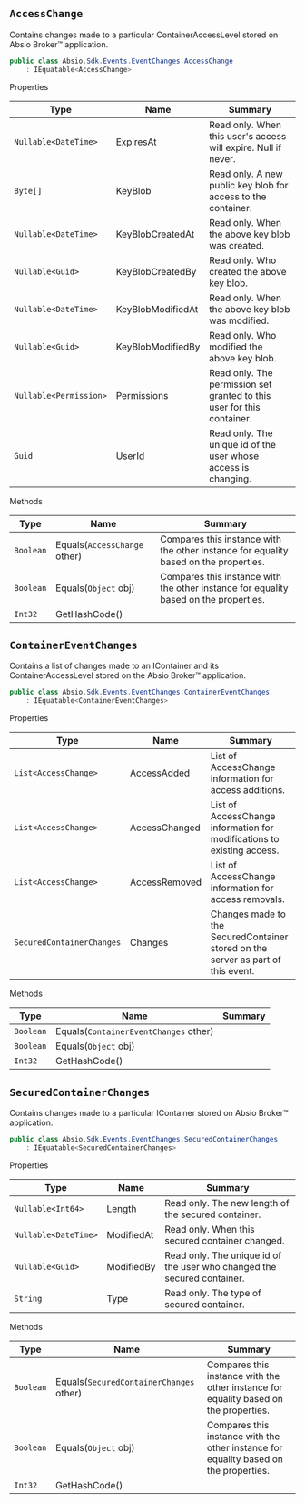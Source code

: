 ## `AccessChange`

Contains changes made to a particular ContainerAccessLevel stored on Absio Broker™ application.
```csharp
public class Absio.Sdk.Events.EventChanges.AccessChange
    : IEquatable<AccessChange>

```

Properties

| Type | Name | Summary | 
| --- | --- | --- | 
| `Nullable<DateTime>` | ExpiresAt | Read only.  When this user's access will expire.  Null if never. | 
| `Byte[]` | KeyBlob | Read only.  A new public key blob for access to the container. | 
| `Nullable<DateTime>` | KeyBlobCreatedAt | Read only.  When the above key blob was created. | 
| `Nullable<Guid>` | KeyBlobCreatedBy | Read only.  Who created the above key blob. | 
| `Nullable<DateTime>` | KeyBlobModifiedAt | Read only.  When the above key blob was modified. | 
| `Nullable<Guid>` | KeyBlobModifiedBy | Read only.  Who modified the above key blob. | 
| `Nullable<Permission>` | Permissions | Read only.  The permission set granted to this user for this container. | 
| `Guid` | UserId | Read only.  The unique id of the user whose access is changing. | 


Methods

| Type | Name | Summary | 
| --- | --- | --- | 
| `Boolean` | Equals(`AccessChange` other) | Compares this instance with the other instance for equality based on the properties. | 
| `Boolean` | Equals(`Object` obj) | Compares this instance with the other instance for equality based on the properties. | 
| `Int32` | GetHashCode() |  | 


## `ContainerEventChanges`

Contains a list of changes made to an IContainer and its ContainerAccessLevel stored on the Absio Broker™ application.
```csharp
public class Absio.Sdk.Events.EventChanges.ContainerEventChanges
    : IEquatable<ContainerEventChanges>

```

Properties

| Type | Name | Summary | 
| --- | --- | --- | 
| `List<AccessChange>` | AccessAdded | List of AccessChange information for access additions. | 
| `List<AccessChange>` | AccessChanged | List of AccessChange information for modifications to existing access. | 
| `List<AccessChange>` | AccessRemoved | List of AccessChange information for access removals. | 
| `SecuredContainerChanges` | Changes | Changes made to the SecuredContainer stored on the server as part of this event. | 


Methods

| Type | Name | Summary | 
| --- | --- | --- | 
| `Boolean` | Equals(`ContainerEventChanges` other) |  | 
| `Boolean` | Equals(`Object` obj) |  | 
| `Int32` | GetHashCode() |  | 


## `SecuredContainerChanges`

Contains changes made to a particular IContainer stored on Absio Broker™ application.
```csharp
public class Absio.Sdk.Events.EventChanges.SecuredContainerChanges
    : IEquatable<SecuredContainerChanges>

```

Properties

| Type | Name | Summary | 
| --- | --- | --- | 
| `Nullable<Int64>` | Length | Read only.  The new length of the secured container. | 
| `Nullable<DateTime>` | ModifiedAt | Read only.  When this secured container changed. | 
| `Nullable<Guid>` | ModifiedBy | Read only.  The unique id of the user who changed the secured container. | 
| `String` | Type | Read only.  The type of secured container. | 


Methods

| Type | Name | Summary | 
| --- | --- | --- | 
| `Boolean` | Equals(`SecuredContainerChanges` other) | Compares this instance with the other instance for equality based on the properties. | 
| `Boolean` | Equals(`Object` obj) | Compares this instance with the other instance for equality based on the properties. | 
| `Int32` | GetHashCode() |  | 


